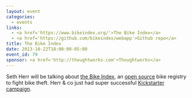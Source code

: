 ```yaml
---
layout: event
categories: 
  - events
links:
  - <a href='https://www.bikeindex.org/'>The Bike Index</a>
  - <a href='https://github.com/bikeindex/webapp'>Github repo</a>
title: The Bike Index
date: 2013-10-22T18:00:00-05:00
event_id: 79
sponsor: <a href='http://thoughtworks.com'>Thoughtworks</a>
---
```


<p>Seth Herr will be talking about <a href='https://www.bikeindex.org/'>the Bike Index</a>, an <a href='https://github.com/bikeindex/webapp'>open source</a> bike registry to fight bike theft. Herr & co just had super successful <a href='http://www.kickstarter.com/projects/1073266317/the-bike-index-lets-stop-bike-theft-together'>Kickstarter campaign</a>.</p>
